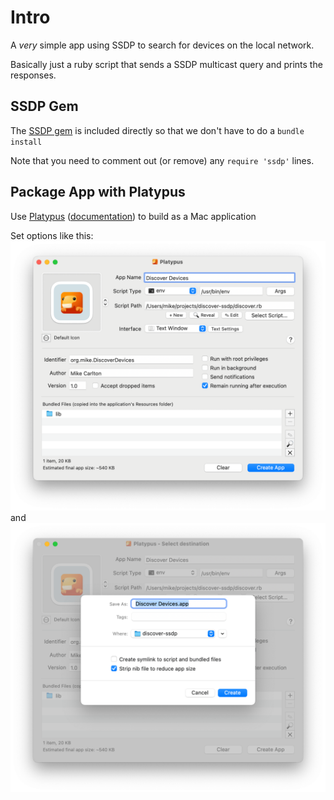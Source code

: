 
# Intro

A _very_ simple app using SSDP to search for devices on the local network.

Basically just a ruby script that sends a SSDP multicast query and prints the responses.

## SSDP Gem

The [SSDP gem](https://github.com/daumiller/ssdp) is included directly so that we don't
have to do a `bundle install`

Note that you need to comment out (or remove) any `require 'ssdp'` lines.

## Package App with Platypus

Use [Platypus](https://sveinbjorn.org/platypus) ([documentation](https://sveinbjorn.org/files/manpages/PlatypusDocumentation.html)) to build as a Mac application

Set options like this:
![Platypus Window](./platypus-window.png)
and
![Second Platypus Window](./platypus-window2.png)
